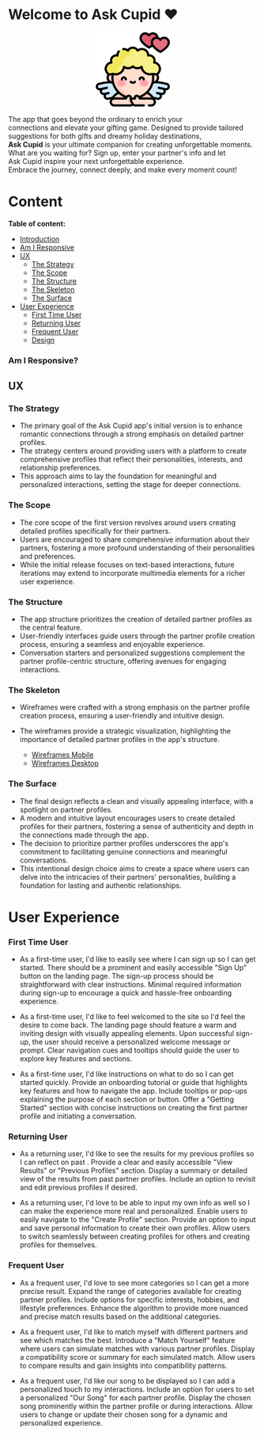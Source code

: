 # Welcome to Ask Cupid :heart:
<p align="center"><img src="src/cupid.png"  width="150"> </p>

<a id=introduction></a>

The app that goes beyond the ordinary to enrich your\
connections and elevate your gifting game. Designed to provide tailored\
suggestions for both gifts and dreamy holiday destinations,\
**Ask Cupid** is your ultimate companion for creating unforgettable moments.\
What are you waiting for? Sign up, enter your partner's info and let \
Ask Cupid inspire your next unforgettable experience.\
Embrace the journey, connect deeply, and make every moment count!


# Content

**Table of content:**

- [Introduction](#introduction)
- [Am I Responsive](#responsive)
- [UX](#ux)
  - [The Strategy](#the-strategy)
  - [The Scope](#the-scope)
  - [The Structure](#the-structure)
  - [The Skeleton](#the-skeleton)
  - [The Surface](#the-surface)
- [User Experience](#user-experience)
  - [First Time User](#first-time-user)
  - [Returning User](#returning-user)
  - [Frequent User](#frequent-user)
  - [Design](#design)


<a id=responsive></a>

### Am I Responsive?

<a id=ux></a>

## UX

<a id="the-strategy"></a>

### The Strategy

- The primary goal of the Ask Cupid app's initial version is to enhance romantic connections through a strong emphasis on detailed partner profiles.
- The strategy centers around providing users with a platform to create comprehensive profiles that reflect their personalities, interests, and relationship preferences.
- This approach aims to lay the foundation for meaningful and personalized interactions, setting the stage for deeper connections.



<a id="the-scope"></a>

### The Scope

- The core scope of the first version revolves around users creating detailed profiles specifically for their partners.
- Users are encouraged to share comprehensive information about their partners, fostering a more profound understanding of their personalities and preferences.
- While the initial release focuses on text-based interactions, future iterations may extend to incorporate multimedia elements for a richer user experience.



<a id="the-structure"></a>

### The Structure

- The app structure prioritizes the creation of detailed partner profiles as the central feature.
- User-friendly interfaces guide users through the partner profile creation process, ensuring a seamless and enjoyable experience.
- Conversation starters and personalized suggestions complement the partner profile-centric structure, offering avenues for engaging interactions.


<a id="the-skeleton"></a>

### The Skeleton

- Wireframes were crafted with a strong emphasis on the partner profile creation process, ensuring a user-friendly and intuitive design.
- The wireframes provide a strategic visualization, highlighting the importance of detailed partner profiles in the app's structure.

  - [Wireframes Mobile](/documents/wireframes/mobile/)
  - [Wireframes Desktop](/documents/wireframes/desktop/)

<a id="the-surface"></a>

### The Surface

- The final design reflects a clean and visually appealing interface, with a spotlight on partner profiles.
- A modern and intuitive layout encourages users to create detailed profiles for their partners, fostering a sense of authenticity and depth in the connections made through the app.
- The decision to prioritize partner profiles underscores the app's commitment to facilitating genuine connections and meaningful conversations.
- This intentional design choice aims to create a space where users can delve into the intricacies of their partners' personalities, building a foundation for lasting and authentic relationships.

<a id="ux"></a>

# User Experience

<a id="first-time-user"></a>

### First Time User

- As a first-time user, I'd like to easily see where I can sign up so I can get started.
There should be a prominent and easily accessible "Sign Up" button on the landing page.
The sign-up process should be straightforward with clear instructions.
Minimal required information during sign-up to encourage a quick and hassle-free onboarding experience.

- As a first-time user, I'd like to feel welcomed to the site so I'd feel the desire to come back.
The landing page should feature a warm and inviting design with visually appealing elements.
Upon successful sign-up, the user should receive a personalized welcome message or prompt.
Clear navigation cues and tooltips should guide the user to explore key features and sections.


- As a first-time user, I'd like instructions on what to do so I can get started quickly.
Provide an onboarding tutorial or guide that highlights key features and how to navigate the app.
Include tooltips or pop-ups explaining the purpose of each section or button.
Offer a "Getting Started" section with concise instructions on creating the first partner profile and initiating a conversation.

<a id="returning-user"></a>

### Returning User

- As a returning user, I'd like to see the results for my previous profiles so I can reflect on past .
Provide a clear and easily accessible "View Results" or "Previous Profiles" section.
Display a summary or detailed view of the results from past partner profiles.
Include an option to revisit and edit previous profiles if desired.

- As a returning user, I'd love to be able to input my own info as well so I can make the experience more real and personalized.
Enable users to easily navigate to the "Create Profile" section.
Provide an option to input and save personal information to create their own profiles.
Allow users to switch seamlessly between creating profiles for others and creating profiles for themselves.


<a id="frequent-user"></a>

### Frequent User

- As a frequent user, I'd love to see more categories so I can get a more precise result.
Expand the range of categories available for creating partner profiles.
Include options for specific interests, hobbies, and lifestyle preferences.
Enhance the algorithm to provide more nuanced and precise match results based on the additional categories.

- As a frequent user, I'd like to match myself with different partners and see which matches the best.
Introduce a "Match Yourself" feature where users can simulate matches with various partner profiles.
Display a compatibility score or summary for each simulated match.
Allow users to compare results and gain insights into compatibility patterns.

- As a frequent user, I'd like our song to be displayed so I can add a personalized touch to my interactions.
Include an option for users to set a personalized "Our Song" for each partner profile.
Display the chosen song prominently within the partner profile or during interactions.
Allow users to change or update their chosen song for a dynamic and personalized experience.